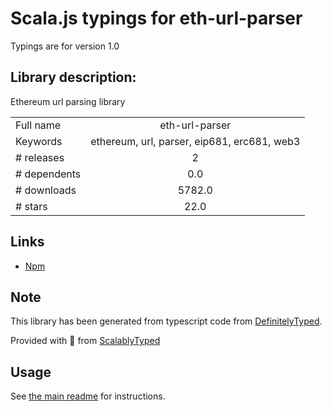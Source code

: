 
# Scala.js typings for eth-url-parser

Typings are for version 1.0

## Library description:
Ethereum url parsing library

|                    |                 |
| ------------------ | :-------------: |
| Full name          | eth-url-parser |
| Keywords           | ethereum, url, parser, eip681, erc681, web3 |
| # releases         | 2 |
| # dependents       | 0.0 |
| # downloads        | 5782.0 |
| # stars            | 22.0 |

## Links
- [Npm](https://www.npmjs.com/package/eth-url-parser)
    


## Note
This library has been generated from typescript code from [DefinitelyTyped](https://definitelytyped.org).

Provided with :purple_heart: from [ScalablyTyped](https://github.com/oyvindberg/ScalablyTyped)

## Usage
See [the main readme](../../readme.md) for instructions.


